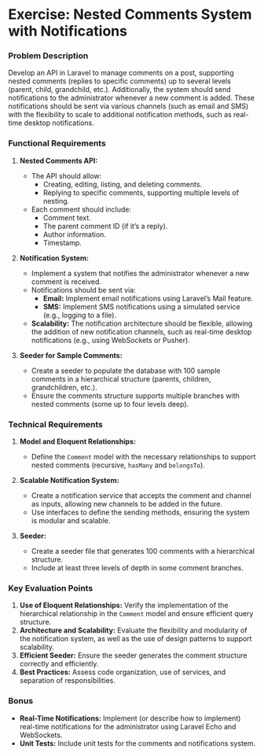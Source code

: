 # Exercise: Nested Comments System with Notifications

### Problem Description
Develop an API in Laravel to manage comments on a post, supporting nested comments (replies to specific comments) up to several levels (parent, child, grandchild, etc.). Additionally, the system should send notifications to the administrator whenever a new comment is added. These notifications should be sent via various channels (such as email and SMS) with the flexibility to scale to additional notification methods, such as real-time desktop notifications.

### Functional Requirements

1. **Nested Comments API:**
   - The API should allow:
     - Creating, editing, listing, and deleting comments.
     - Replying to specific comments, supporting multiple levels of nesting.
   - Each comment should include:
     - Comment text.
     - The parent comment ID (if it’s a reply).
     - Author information.
     - Timestamp.

2. **Notification System:**
   - Implement a system that notifies the administrator whenever a new comment is received.
   - Notifications should be sent via:
     - **Email:** Implement email notifications using Laravel’s Mail feature.
     - **SMS:** Implement SMS notifications using a simulated service (e.g., logging to a file).
   - **Scalability:** The notification architecture should be flexible, allowing the addition of new notification channels, such as real-time desktop notifications (e.g., using WebSockets or Pusher).

3. **Seeder for Sample Comments:**
   - Create a seeder to populate the database with 100 sample comments in a hierarchical structure (parents, children, grandchildren, etc.).
   - Ensure the comments structure supports multiple branches with nested comments (some up to four levels deep).

### Technical Requirements

1. **Model and Eloquent Relationships:**
   - Define the `Comment` model with the necessary relationships to support nested comments (recursive, `hasMany` and `belongsTo`).

2. **Scalable Notification System:**
   - Create a notification service that accepts the comment and channel as inputs, allowing new channels to be added in the future.
   - Use interfaces to define the sending methods, ensuring the system is modular and scalable.

3. **Seeder:**
   - Create a seeder file that generates 100 comments with a hierarchical structure.
   - Include at least three levels of depth in some comment branches.

### Key Evaluation Points

1. **Use of Eloquent Relationships:** Verify the implementation of the hierarchical relationship in the `Comment` model and ensure efficient query structure.
2. **Architecture and Scalability:** Evaluate the flexibility and modularity of the notification system, as well as the use of design patterns to support scalability.
3. **Efficient Seeder:** Ensure the seeder generates the comment structure correctly and efficiently.
4. **Best Practices:** Assess code organization, use of services, and separation of responsibilities.

### Bonus

- **Real-Time Notifications:** Implement (or describe how to implement) real-time notifications for the administrator using Laravel Echo and WebSockets.
- **Unit Tests:** Include unit tests for the comments and notifications system.
